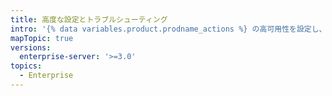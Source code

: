 ```yaml
---
title: 高度な設定とトラブルシューティング
intro: '{% data variables.product.prodname_actions %} の高可用性を設定し、{% data variables.product.prodname_ghe_server %} で {% data variables.product.prodname_actions %} のトラブルシューティングを行います。'
mapTopic: true
versions:
  enterprise-server: '>=3.0'
topics:
  - Enterprise
---
```


